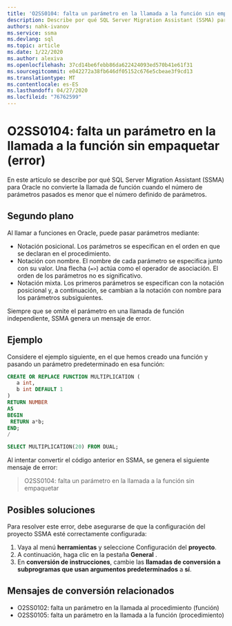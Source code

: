 ```yaml
---
title: 'O2SS0104: falta un parámetro en la llamada a la función sin empaquetar (error)'
description: Describe por qué SQL Server Migration Assistant (SSMA) para Oracle no convierte la llamada de función cuando el número de parámetros pasados es menor que el número definido de parámetros.
authors: nahk-ivanov
ms.service: ssma
ms.devlang: sql
ms.topic: article
ms.date: 1/22/2020
ms.author: alexiva
ms.openlocfilehash: 37cd14be6febb86da622424093ed570b41e61f31
ms.sourcegitcommit: e042272a38fb646df05152c676e5cbeae3f9cd13
ms.translationtype: MT
ms.contentlocale: es-ES
ms.lasthandoff: 04/27/2020
ms.locfileid: "76762599"
---
```

# <a name="o2ss0104-unpackaged-function-call-is-missing-a-parameter-error"></a>O2SS0104: falta un parámetro en la llamada a la función sin empaquetar (error)

En este artículo se describe por qué SQL Server Migration Assistant (SSMA) para Oracle no convierte la llamada de función cuando el número de parámetros pasados es menor que el número definido de parámetros.

## <a name="background"></a>Segundo plano

Al llamar a funciones en Oracle, puede pasar parámetros mediante:

* Notación posicional. Los parámetros se especifican en el orden en que se declaran en el procedimiento.
* Notación con nombre. El nombre de cada parámetro se especifica junto con su valor. Una flecha (`=>`) actúa como el operador de asociación. El orden de los parámetros no es significativo.
* Notación mixta. Los primeros parámetros se especifican con la notación posicional y, a continuación, se cambian a la notación con nombre para los parámetros subsiguientes.

Siempre que se omite el parámetro en una llamada de función independiente, SSMA genera un mensaje de error.

## <a name="example"></a>Ejemplo

Considere el ejemplo siguiente, en el que hemos creado una función y pasando un parámetro predeterminado en esa función:

```sql
CREATE OR REPLACE FUNCTION MULTIPLICATION (
   a int,
   b int DEFAULT 1
)
RETURN NUMBER
AS
BEGIN
 RETURN a*b;
END;
/

SELECT MULTIPLICATION(20) FROM DUAL;
```

Al intentar convertir el código anterior en SSMA, se genera el siguiente mensaje de error:

> O2SS0104: falta un parámetro en la llamada a la función sin empaquetar

## <a name="possible-remedies"></a>Posibles soluciones

Para resolver este error, debe asegurarse de que la configuración del proyecto SSMA esté correctamente configurada:

1. Vaya al menú **herramientas** y seleccione Configuración del **proyecto**.
2. A continuación, haga clic en la pestaña **General** .
3. En **conversión de instrucciones**, cambie las **llamadas de conversión a subprogramas que usan argumentos predeterminados** a **sí**.

## <a name="related-conversion-messages"></a>Mensajes de conversión relacionados

* O2SS0102: falta un parámetro en la llamada al procedimiento (función)
* O2SS0105: falta un parámetro en la llamada a la función (procedimiento)

